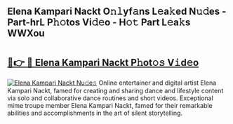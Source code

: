 ## Elena Kampari Nackt O𝚗𝚕yf𝚊ns L𝚎a𝚔ed N𝚞𝚍es - Part-hrL P𝚑𝚘tos Vi𝚍𝚎o - H𝚘𝚝 Part L𝚎a𝚔s WWXou

# <h2><a href="http://kf1fic.oniu.top/?m=Elena+Kampari+Nackt">🔗👉 🔴 Elena Kampari Nackt P𝚑ot𝚘𝚜 V𝚒d𝚎o</a></h2>

[![Elena Kampari Nackt Nu𝚍e𝚜](https://i.imgur.com/0qMVB7G.gif)](http://kf1fic.oniu.top/?m=Elena+Kampari+Nackt)
Online entertainer and digital artist Elena Kampari Nackt, famed for creating and sharing dance and lifestyle content via solo and collaborative dance routines and short videos. Exceptional mime troupe member Elena Kampari Nackt, famed for their remarkable abilities and accomplishments in the art of silent storytelling.  
